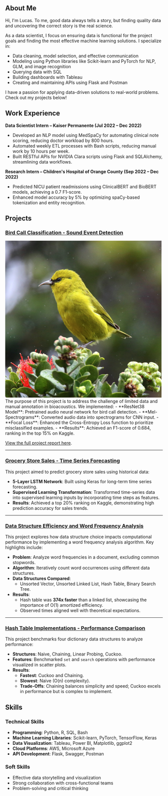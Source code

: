## About Me

Hi, I'm Lucas. To me, good data always tells a story, but finding quality data and uncovering the correct story is the real science. 

As a data scientist, I focus on ensuring data is functional for the project goals and finding the most effective machine learning solutions. I specialize in:
- Data cleaning, model selection, and effective communication
- Modeling using Python libraries like Scikit-learn and PyTorch for NLP, GLM, and image recognition
- Querying data with SQL
- Building dashboards with Tableau
- Creating and maintaining APIs using Flask and Postman

I have a passion for applying data-driven solutions to real-world problems. Check out my projects below!


## Work Experience

**Data Scientist Intern – Kaiser Permanente (Jul 2022 – Dec 2022)**
- Developed an NLP model using MedSpaCy for automating clinical note scoring, reducing doctor workload by 800 hours.
- Automated weekly ETL processes with Bash scripts, reducing manual work by 10 hours per week.
- Built RESTful APIs for NVIDIA Clara scripts using Flask and SQLAlchemy, streamlining data workflows.

**Research Intern – Children's Hospital of Orange County (Sep 2022 – Dec 2022)**
- Predicted NICU patient readmissions using ClinicalBERT and BioBERT models, achieving a 0.7 F1-score.
- Enhanced model accuracy by 5% by optimizing spaCy-based tokenization and entity recognition.


## Projects

### [Bird Call Classification - Sound Event Detection](https://github.com/lmorgan168/Bird-Call-Detection-BirdClef)
<img src="assets/images/Screen%20Shot%202022-02-08%20at%202.04.09%20PM.png" alt="" width="500">
The purpose of this project is to address the challenge of limited data and manual annotation in bioacoustics. We implemented:
- **ResNet38 Model**: Pretrained audio neural network for bird call detection.
- **Mel-Spectrograms**: Converted audio data into spectrograms for CNN input.
- **Focal Loss**: Enhanced the Cross-Entropy Loss function to prioritize misclassified examples.
- **Results**: Achieved an F1-score of 0.684, ranking in the top 15% on Kaggle.

[View the full project report here](docs/Bird_Call_Detection_Final_Report.pdf).

---

### [Grocery Store Sales - Time Series Forecasting](https://github.com/lmorgan168/Grocery-Store-Sales-Time-Series)
This project aimed to predict grocery store sales using historical data:
- **5-Layer LSTM Network**: Built using Keras for long-term time series forecasting.
- **Supervised Learning Transformation**: Transformed time-series data into supervised learning inputs by incorporating time steps as features.
- **Results**: Achieved a top 20% ranking on Kaggle, demonstrating high prediction accuracy for sales trends.

---

### [Data Structure Efficiency and Word Frequency Analysis](https://github.com/lmorgan168/Data-Structures-Asmyptotic-Efficiency)
This project explores how data structure choice impacts computational performance by implementing a word frequency analysis algorithm. Key highlights include:

- **Problem**: Analyze word frequencies in a document, excluding common stopwords.
- **Algorithm**: Iteratively count word occurrences using different data structures.
- **Data Structures Compared**: 
  - Unsorted Vector, Unsorted Linked List, Hash Table, Binary Search Tree.
- **Results**: 
  - Hash table was **374x faster** than a linked list, showcasing the importance of O(1) amortized efficiency.
  - Observed times aligned well with theoretical expectations.

---

### [Hash Table Implementations - Performance Comparison](https://github.com/lmorgan168/Hash-Benchmark-Comparison)
This project benchmarks four dictionary data structures to analyze performance:

- **Structures**: Naive, Chaining, Linear Probing, Cuckoo.
- **Features**: Benchmarked `set` and `search` operations with performance visualized in scatter plots.
- **Results**:
  - **Fastest**: Cuckoo and Chaining.
  - **Slowest**: Naive (O(n) complexity).
  - **Trade-Offs**: Chaining balances simplicity and speed; Cuckoo excels in performance but is complex to implement.


## Skills

### Technical Skills
- **Programming**: Python, R, SQL, Bash
- **Machine Learning Libraries**: Scikit-learn, PyTorch, TensorFlow, Keras
- **Data Visualization**: Tableau, Power BI, Matplotlib, ggplot2
- **Cloud Platforms**: AWS, Microsoft Azure
- **API Development**: Flask, Swagger, Postman

### Soft Skills
- Effective data storytelling and visualization
- Strong collaboration with cross-functional teams
- Problem-solving and critical thinking

